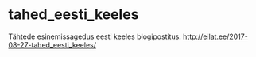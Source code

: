 # tahed_eesti_keeles
Tähtede esinemissagedus eesti keeles
blogipostitus: http://eilat.ee/2017-08-27-tahed_eesti_keeles/
